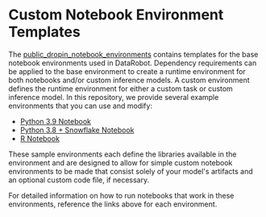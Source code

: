  # Custom Notebook Environment Templates
The [public_dropin_notebook_environments](https://github.com/datarobot/datarobot-user-models/tree/master/public_dropin_notebook_environments)
contains templates for the base notebook environments used in DataRobot.
Dependency requirements can be applied to the base environment to create a
runtime environment for both notebooks and/or custom inference models.
A custom environment defines the runtime environment for either a custom task 
or custom inference model.
In this repository, we provide several example environments that you can use and modify:
* [Python 3.9 Notebook](python39_notebook)
* [Python 3.8 + Snowflake Notebook](python38_notebook_snowflake)
* [R Notebook](r_notebook)

These sample environments each define the libraries available in the environment 
and are designed to allow for simple custom notebook environments to be made that 
consist solely of your model's artifacts and an optional custom code file, if necessary.

For detailed information on how to run notebooks that work in these environments, 
reference the links above for each environment.